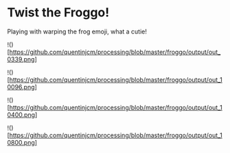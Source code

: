 # Twist the Froggo!

Playing with warping the frog emoji, what a cutie!

!()[https://github.com/quentinjcm/processing/blob/master/froggo/output/out_0339.png]

!()[https://github.com/quentinjcm/processing/blob/master/froggo/output/out_10096.png]

!()[https://github.com/quentinjcm/processing/blob/master/froggo/output/out_10400.png]

!()[https://github.com/quentinjcm/processing/blob/master/froggo/output/out_10800.png]
